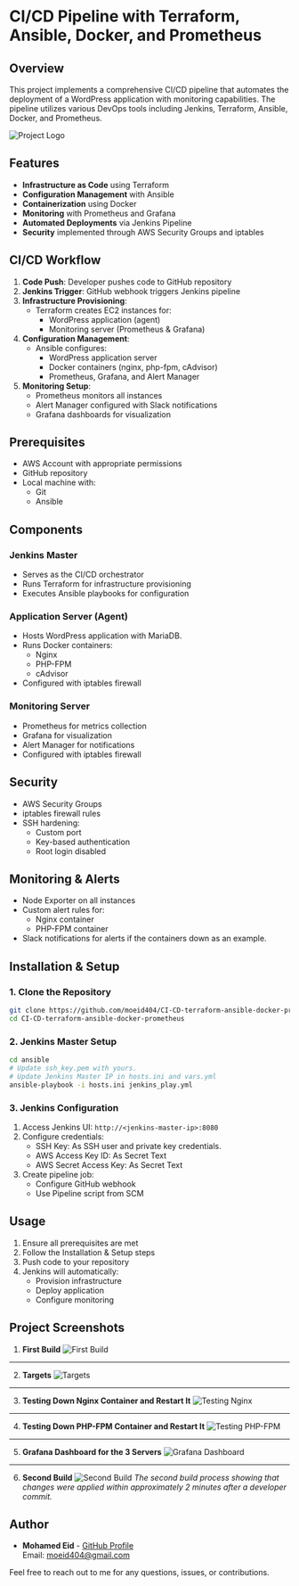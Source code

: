 # CI/CD Pipeline with Terraform, Ansible, Docker, and Prometheus

## Overview
This project implements a comprehensive CI/CD pipeline that automates the deployment of a WordPress application with monitoring capabilities. The pipeline utilizes various DevOps tools including Jenkins, Terraform, Ansible, Docker, and Prometheus.

![Project Logo](project_photos/project-diagram.png)

## Features
- **Infrastructure as Code** using Terraform
- **Configuration Management** with Ansible
- **Containerization** using Docker
- **Monitoring** with Prometheus and Grafana
- **Automated Deployments** via Jenkins Pipeline
- **Security** implemented through AWS Security Groups and iptables

## CI/CD Workflow
1. **Code Push**: Developer pushes code to GitHub repository
2. **Jenkins Trigger**: GitHub webhook triggers Jenkins pipeline
3. **Infrastructure Provisioning**: 
   - Terraform creates EC2 instances for:
     - WordPress application (agent)
     - Monitoring server (Prometheus & Grafana)
4. **Configuration Management**:
   - Ansible configures:
     - WordPress application server
     - Docker containers (nginx, php-fpm, cAdvisor)
     - Prometheus, Grafana, and Alert Manager
5. **Monitoring Setup**:
   - Prometheus monitors all instances
   - Alert Manager configured with Slack notifications
   - Grafana dashboards for visualization

## Prerequisites
- AWS Account with appropriate permissions
- GitHub repository
- Local machine with:
  - Git
  - Ansible

## Components

### Jenkins Master
- Serves as the CI/CD orchestrator
- Runs Terraform for infrastructure provisioning
- Executes Ansible playbooks for configuration

### Application Server (Agent)
- Hosts WordPress application with MariaDB.
- Runs Docker containers:
  - Nginx
  - PHP-FPM
  - cAdvisor
- Configured with iptables firewall

### Monitoring Server
- Prometheus for metrics collection
- Grafana for visualization
- Alert Manager for notifications
- Configured with iptables firewall

## Security
- AWS Security Groups
- iptables firewall rules
- SSH hardening:
  - Custom port
  - Key-based authentication
  - Root login disabled

## Monitoring & Alerts
- Node Exporter on all instances
- Custom alert rules for:
  - Nginx container
  - PHP-FPM container
- Slack notifications for alerts if the containers down as an example.

## Installation & Setup

### 1. Clone the Repository
```bash
git clone https://github.com/moeid404/CI-CD-terraform-ansible-docker-prometheus.git
cd CI-CD-terraform-ansible-docker-prometheus
```

### 2. Jenkins Master Setup
```bash
cd ansible
# Update ssh_key.pem with yours.
# Update Jenkins Master IP in hosts.ini and vars.yml
ansible-playbook -i hosts.ini jenkins_play.yml
```

### 3. Jenkins Configuration
1. Access Jenkins UI: `http://<jenkins-master-ip>:8080`
2. Configure credentials:
   - SSH Key: As SSH user and private key credentials.
   - AWS Access Key ID: As Secret Text
   - AWS Secret Access Key: As Secret Text
3. Create pipeline job:
   - Configure GitHub webhook
   - Use Pipeline script from SCM

## Usage
1. Ensure all prerequisites are met
2. Follow the Installation & Setup steps
3. Push code to your repository
4. Jenkins will automatically:
   - Provision infrastructure
   - Deploy application
   - Configure monitoring

## Project Screenshots

1. **First Build**
   ![First Build](project_photos/first_build.png)
---
2. **Targets**
   ![Targets](project_photos/targets.png)
---
3. **Testing Down Nginx Container and Restart It**
   ![Testing Nginx](project_photos/testing_nginx.png)
---
4. **Testing Down PHP-FPM Container and Restart It**
   ![Testing PHP-FPM](project_photos/testing_php_fpm.png)
---
5. **Grafana Dashboard for the 3 Servers**
   ![Grafana Dashboard](project_photos/grafana_dashboard.png)
---
6. **Second Build**
   ![Second Build](project_photos/second_build.png)
   *The second build process showing that changes were applied within approximately 2 minutes after a developer commit.*


## Author
- **Mohamed Eid** - [GitHub Profile](https://github.com/moeid404)  
  Email: moeid404@gmail.com

Feel free to reach out to me for any questions, issues, or contributions.
